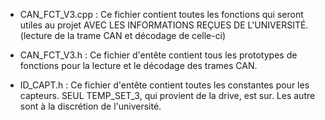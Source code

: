 

* CAN_FCT_V3.cpp : Ce fichier contient toutes les fonctions qui seront utiles au projet AVEC LES INFORMATIONS REÇUES DE L'UNIVERSITÉ. (lecture de la trame CAN et décodage de celle-ci)

* CAN_FCT_V3.h : Ce fichier d'entête contient tous les prototypes de fonctions pour la lecture et le décodage des trames CAN.

* ID_CAPT.h : Ce fichier d'entête contient toutes les constantes pour les capteurs. SEUL TEMP_SET_3, qui provient de la drive, est sur. Les autre sont à la discrétion de l'université.


